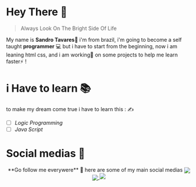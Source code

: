 # Hey There 👋
> Always Look On The Bright Side Of Life
> 
My name is **Sandro Tavares🤵** i'm from brazil, i'm going to become a self taught **programmer** 💻 but i have to start from the beginning, now i am leaning html css, and i am working🔨 on some projects to help me learn faster⚡ !

# i Have to learn 📚
to make my dream come true i have to learn this : ✍️
 - [ ] *Logic Programming*
 - [ ] *Java Script*

# Social medias 📱

<p align="center">
 **Go follow me everywere** 🤳 
here are some of my main social medias
<a href="https://www.youtube.com/channel/UCjIf4KZzL4Pd0iaaZpLJ2lw">
<img align="center" src="https://img.shields.io/badge/-youtube-red?style=for-the-badge&logo=youtube&logoColor=white" />
 </a>
 <a href="https://mobile.twitter.com/euSandr0">
 <img align="center"  src="https://img.shields.io/badge/Twitter-1DA1F2?style=for-the-badge&logo=twitter&logoColor=white" />
 </a>
<a href="https://github.com/euSandroTavares">
<img  src="https://img.shields.io/badge/github-%23100000.svg?&style=for-the-badge&logo=github&logoColor=white&link=mailto:https://github.com/teteusAraujo">
 </a>
 </p>
